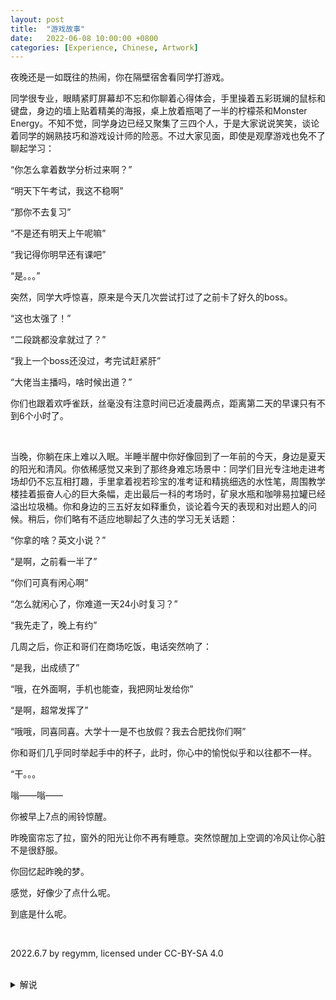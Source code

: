 ```yaml
---
layout:	post
title:	"游戏故事"
date:	2022-06-08 10:00:00 +0800
categories: [Experience, Chinese, Artwork]
---
```

夜晚还是一如既往的热闹，你在隔壁宿舍看同学打游戏。

同学很专业，眼睛紧盯屏幕却不忘和你聊着心得体会，手里操着五彩斑斓的鼠标和键盘，身边的墙上贴着精美的海报，桌上放着瓶喝了一半的柠檬茶和Monster Energy。不知不觉，同学身边已经又聚集了三四个人，于是大家说说笑笑，谈论着同学的娴熟技巧和游戏设计师的险恶。不过大家见面，即使是观摩游戏也免不了聊起学习：

“你怎么拿着数学分析过来啊？”

“明天下午考试，我这不稳啊”

“那你不去复习”

“不是还有明天上午呢嘛”

“我记得你明早还有课吧”

“是。。。”

突然，同学大呼惊喜，原来是今天几次尝试打过了之前卡了好久的boss。

“这也太强了！”

“二段跳都没拿就过了？”

“我上一个boss还没过，考完试赶紧肝”

“大佬当主播吗，啥时候出道？”

你们也跟着欢呼雀跃，丝毫没有注意时间已近凌晨两点，距离第二天的早课只有不到6个小时了。

<br/>

当晚，你躺在床上难以入眠。半睡半醒中你好像回到了一年前的今天，身边是夏天的阳光和清风。你依稀感觉又来到了那终身难忘场景中：同学们目光专注地走进考场却仍不忘互相打趣，手里拿着视若珍宝的准考证和精挑细选的水性笔，周围教学楼挂着振奋人心的巨大条幅，走出最后一科的考场时，矿泉水瓶和咖啡易拉罐已经溢出垃圾桶。你和身边的三五好友如释重负，谈论着今天的表现和对出题人的问候。稍后，你们略有不适应地聊起了久违的学习无关话题：

“你拿的啥？英文小说？”

“是啊，之前看一半了”

“你们可真有闲心啊”

“怎么就闲心了，你难道一天24小时复习？”

“我先走了，晚上有约”

几周之后，你正和哥们在商场吃饭，电话突然响了：

“是我，出成绩了”

“哦，在外面啊，手机也能查，我把网址发给你”

“是啊，超常发挥了”

“哦哦，同喜同喜。大学十一是不也放假？我去合肥找你们啊”

你和哥们几乎同时举起手中的杯子，此时，你心中的愉悦似乎和以往都不一样。

“干。。。

嗡——嗡——

你被早上7点的闹铃惊醒。

昨晚窗帘忘了拉，窗外的阳光让你不再有睡意。突然惊醒加上空调的冷风让你心脏不是很舒服。

你回忆起昨晚的梦。

感觉，好像少了点什么呢。

到底是什么呢。


<br/>


2022.6.7 by regymm, licensed under CC-BY-SA 4.0


<br/>

<details>
<summary>解说</summary>
<p></p>
<p>好的文字是不需要解说的，而我写的这段实在是无法表达出意思，所以还是要说明一下。</p>
<p>第一段和第二段的场景几乎完全相同。其实作者认为，不但是场景，两件事情（游戏和那考试）的发展也是相同的，都是努力准备、获得成功和赞扬、发现错过了不远处更重要的事情。认真（熬夜）玩游戏获得同学的膜拜，却影响了第二天早课；而过于认真的准备考试，又因为取得了好的成绩，导致忽视了即将到来的更为重要的事情。</p>
<p>那么过于重视那考试会有什么后果呢？结尾没有提及的原因是作者尽管听过很多例子，却也没有总结出来这到底是什么。</p>
<p>有这篇文章的想法时，其实是在校园里看到教学楼上挂满了关于另一场考试的横幅，当时不免想到，当我们全身心投入准备当中之时，是不是忘记了其他的事情。</p>
<p>...but as time goes by we realise what we have lost. (Hunter's Journal, Hollow Knight)</p>
<p>当然了，文中的剧情其实作者都没有体验过。我并不熬夜玩游戏，足够了解我的人也应该知道我并不算真正认真参加过那场考试——尽管我确实准备了很长时间。</p>
<p>另外，一个不算彩蛋的彩蛋，梦见夏天的阳光和清风是因为没拉窗帘和吹了空调。</p>

</details>